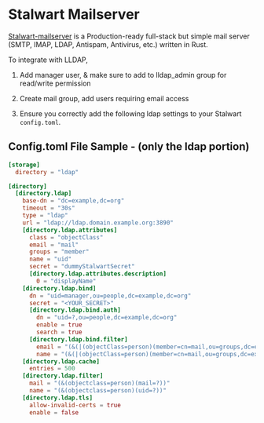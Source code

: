 # Stalwart Mailserver

[Stalwart-mailserver](https://github.com/stalwartlabs/mail-server) is a Production-ready full-stack but simple mail server (SMTP, IMAP, LDAP, Antispam, Antivirus, etc.) written in Rust.

To integrate with LLDAP, 

1. Add manager user, & make sure to add to lldap_admin group for read/write permission
   
2. Create mail group, add users requiring email access 

3. Ensure you correctly add the following ldap settings to your Stalwart `config.toml`.

## Config.toml File Sample - (only the ldap portion)
```toml
[storage]
  directory = "ldap"

[directory]
  [directory.ldap]
    base-dn = "dc=example,dc=org"
    timeout = "30s"
    type = "ldap"
    url = "ldap://ldap.domain.example.org:3890"
    [directory.ldap.attributes]
      class = "objectClass"
      email = "mail"
      groups = "member"
      name = "uid"
      secret = "dummyStalwartSecret"
      [directory.ldap.attributes.description]
        0 = "displayName"
    [directory.ldap.bind]
      dn = "uid=manager,ou=people,dc=example,dc=org"
      secret = "<YOUR_SECRET>"
      [directory.ldap.bind.auth]
        dn = "uid=?,ou=people,dc=example,dc=org"
        enable = true
        search = true
      [directory.ldap.bind.filter]
        email = "(&(|(objectClass=person)(member=cn=mail,ou=groups,dc=example,dc=org))(mail=?))"
        name = "(&(|(objectClass=person)(member=cn=mail,ou=groups,dc=example,dc=org))(uid=?))"
    [directory.ldap.cache]
      entries = 500
    [directory.ldap.filter]
      mail = "(&(objectclass=person)(mail=?))"
      name = "(&(objectclass=person)(uid=?))"
    [directory.ldap.tls]
      allow-invalid-certs = true
      enable = false
```
